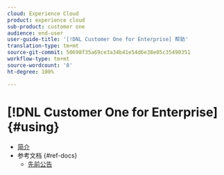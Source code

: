 ```yaml
---
cloud: Experience Cloud
product: experience cloud
sub-product: customer one
audience: end-user
user-guide-title: '[!DNL Customer One for Enterprise] 帮助'
translation-type: tm+mt
source-git-commit: 50698f35a69ce3a34b41e54d6e38e05c35490351
workflow-type: tm+mt
source-wordcount: '8'
ht-degree: 100%

---
```



# [!DNL Customer One for Enterprise] {#using}

+ [简介](home.md)
+ 参考文档 {#ref-docs}
   + [先前公告](intro-customer-support.md)

